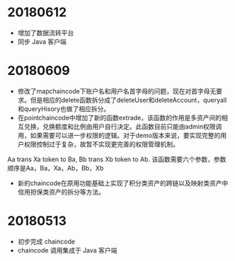 # 20180612
* 增加了数据流转平台
* 同步 Java 客户端

# 20180609
* 修改了mapchaincode下账户名和用户名首字母的问题，现在对首字母无要求。但是相应的delete函数拆分成了deleteUser和deleteAccount，queryall和queryHisory也做了相应拆分。
* 在pointchaincode中增加了新的函数extrade，该函数的作用是多资产间的相互兑换，兑换额度和比例由用户自行决定。此函数目前只能由admin权限调用，如果需要可以进一步权限的逻辑。对于demo版本来说，要实现完整的用户权限控制过于复杂，故暂不实现更完善的权限管理机制。

Aa trans Xa token to Ba, Bb trans Xb token to Ab.
该函数需要六个参数，参数顺序是Aa，Ba，Xa，Ab，Bb，Xb
* 新的chaincode在原用功能基础上实现了积分类资产的跨链以及映射类资产中信用担保类资产的拆分等方法。

# 20180513
* 初步完成 chaincode
* chaincode 调用集成于 Java 客户端

